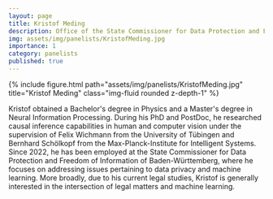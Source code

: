 ```yaml
---
layout: page
title: Kristof Meding
description: Office of the State Commissioner for Data Protection and Freedom of Information Baden-Württemberg
img: assets/img/panelists/KristofMeding.jpg
importance: 1
category: panelists
published: true
---
```


<div class="row justify-content-sm-center">
    <div class="col-sm-8 mt-3 mt-md-0">
        {% include figure.html path="assets/img/panelists/KristofMeding.jpg" title="Kristof Meding" class="img-fluid rounded z-depth-1" %}
    </div>
</div>

Kristof obtained a Bachelor's degree in Physics and a Master's degree in Neural Information Processing. During his PhD and PostDoc, he researched causal inference capabilities in human and computer vision under the supervision of Felix Wichmann from the University of Tübingen and Bernhard Schölkopf from the Max-Planck-Institute for Intelligent Systems. Since 2022, he has been employed at the State Commissioner for Data Protection and Freedom of Information of Baden-Württemberg, where he focuses on addressing issues pertaining to data privacy and machine learning. More broadly, due to his current legal studies, Kristof is generally interested in the intersection of legal matters and machine learning.
